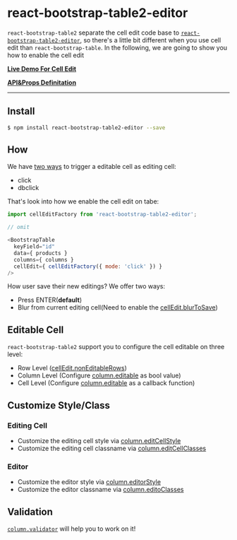 # react-bootstrap-table2-editor

`react-bootstrap-table2` separate the cell edit code base to [`react-bootstrap-table2-editor`](https://github.com/react-bootstrap-table/react-bootstrap-table2/tree/develop/packages/react-bootstrap-table2-editor), so there's a little bit different when you use cell edit than `react-bootstrap-table`. In the following, we are going to show you how to enable the cell edit

**[Live Demo For Cell Edit](https://react-bootstrap-table.github.io/react-bootstrap-table2/storybook/index.html?selectedKind=Cell%20Editing)**

**[API&Props Definitation](https://react-bootstrap-table.github.io/react-bootstrap-table2/docs/cell-edit-props.html)**

-----

## Install

```sh
$ npm install react-bootstrap-table2-editor --save
```

## How

We have [two ways](https://react-bootstrap-table.github.io/react-bootstrap-table2/docs/cell-edit-props.html#celleditmode-string) to trigger a editable cell as editing cell:

* click
* dbclick

That's look into how we enable the cell edit on tabe:

```js
import cellEditFactory from 'react-bootstrap-table2-editor';

// omit

<BootstrapTable
  keyField="id"
  data={ products }
  columns={ columns }
  cellEdit={ cellEditFactory({ mode: 'click' }) }
/>
```

How user save their new editings? We offer two ways:

* Press ENTER(**default**)
* Blur from current editing cell(Need to enable the [cellEdit.blurToSave](https://react-bootstrap-table.github.io/react-bootstrap-table2/docs/cell-edit-props.html#celleditblurtosave-bool))

## Editable Cell
`react-bootstrap-table2` support you to configure the cell editable on three level:

* Row Level ([cellEdit.nonEditableRows](https://react-bootstrap-table.github.io/react-bootstrap-table2/docs/cell-edit-props.html#celleditnoneditablerows-function))
* Column Level (Configure [column.editable](https://react-bootstrap-table.github.io/react-bootstrap-table2/docs/column-props.html#columneditable-bool-function) as bool value)
* Cell Level (Configure [column.editable](https://react-bootstrap-table.github.io/react-bootstrap-table2/docs/column-props.html#columneditable-bool-function) as a callback function)

## Customize Style/Class
### Editing Cell

* Customize the editing cell style via [column.editCellStyle](https://react-bootstrap-table.github.io/react-bootstrap-table2/docs/column-props.html#columneditcellstyle-object-function)
* Customize the editing cell classname via [column.editCellClasses](https://react-bootstrap-table.github.io/react-bootstrap-table2/docs/column-props.html#columneditcellclasses-string-function)

### Editor
* Customize the editor style via [column.editorStyle](https://react-bootstrap-table.github.io/react-bootstrap-table2/docs/column-props.html#columneditorstyle-object-function)
* Customize the editor classname via [column.editoClasses](https://react-bootstrap-table.github.io/react-bootstrap-table2/docs/column-props.html#columneditorclasses-string-function)

## Validation

[`column.validator`](https://react-bootstrap-table.github.io/react-bootstrap-table2/docs/column-props.html#columnvalidator-function) will help you to work on it!